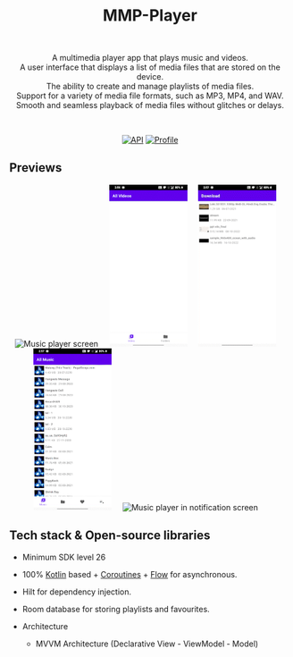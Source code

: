 
<h1 align="center">MMP-Player</h1></br>
<p align="center">  
A multimedia player app that plays music and videos.<br>
A user interface that displays a list of media files that are stored on the device.<br>
The ability to create and manage playlists of media files.<br>
Support for a variety of media file formats, such as MP3, MP4, and WAV.<br>
Smooth and seamless playback of media files without glitches or delays.<br>

</p>
</br>

<p align="center">
  <a href="https://android-arsenal.com/api?level=26"><img alt="API" src="https://img.shields.io/badge/API-26%2B-brightgreen.svg?style=flat"/></a>
  <a href="https://github.com/Yashraj254"><img alt="Profile" src="https://img.shields.io/badge/Github-Yashraj-green?&logo=github"/></a> 
 
</p>

## Previews
<p align="center">
<img src="previews/record5.gif" alt="Music player screen" width="140" height = "290">&nbsp;&nbsp;&nbsp;&nbsp;
<img src="previews/record1.gif" alt="All videos and folders screen" width="140" height = "290">&nbsp;&nbsp;&nbsp;&nbsp;
<img src="previews/record2.gif" alt="Video player screen" width="140" height = "290">&nbsp;&nbsp;&nbsp;&nbsp;
<img src="previews/record3.gif" alt="All music,folders,favourites,playlists screen" width="140" height = "290">&nbsp;&nbsp;&nbsp;&nbsp;
<img src="previews/record4.gif" alt="Music player in notification screen" width="140" height = "290">&nbsp;&nbsp;&nbsp;&nbsp;
</p>

## Tech stack & Open-source libraries
- Minimum SDK level 26
- 100% [Kotlin](https://kotlinlang.org/) based + [Coroutines](https://github.com/Kotlin/kotlinx.coroutines) + [Flow](https://kotlin.github.io/kotlinx.coroutines/kotlinx-coroutines-core/kotlinx.coroutines.flow/) for asynchronous.
- Hilt for dependency injection.
- Room database for storing playlists and favourites.

- Architecture
  - MVVM Architecture (Declarative View - ViewModel - Model)
